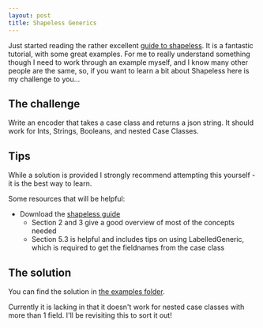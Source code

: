 ```yaml
---
layout: post
title: Shapeless Generics
---
```


Just started reading the rather excellent [guide to shapeless](https://github.com/underscoreio/shapeless-guide). It is
a fantastic tutorial, with some great examples. For me to really understand something though I need to work
through an example myself, and I know many other people are the same, so, if you want to learn a bit about Shapeless
here is my challenge to you...

## The challenge
Write an encoder that takes a case class and returns a json string. It should work for Ints, Strings, Booleans, and
nested Case Classes.

## Tips
While a solution is provided I strongly recommend attempting this yourself - it is the best way to learn.

Some resources that will be helpful:
- Download the [shapeless guide](https://github.com/underscoreio/shapeless-guide)
  - Section 2 and 3 give a good overview of most of the concepts needed
  - Section 5.3 is helpful and includes tips on using LabelledGeneric, which is required to get the fieldnames from the
  case class

## The solution
You can find the solution in [the examples folder](https://github.com/timgent/timgent.github.io/examples/shapeless/json-encoding-with-shapeless).

Currently it is lacking in that it doesn't work for nested case classes with more than 1 field. I'll be revisiting
this to sort it out!
